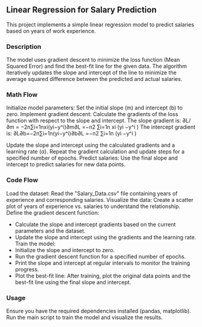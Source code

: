 ## Linear Regression for Salary Prediction
This project implements a simple linear regression model to predict salaries based on years of work experience.

### Description
The model uses gradient descent to minimize the loss function (Mean Squared Error) and find the best-fit line for the given data. The algorithm iteratively updates the slope and intercept of the line to minimize the average squared difference between the predicted and actual salaries.

### Math Flow
Initialize model parameters: Set the initial slope (m) and intercept (b) to zero.
Implement gradient descent:
Calculate the gradients of the loss function with respect to the slope and intercept.
The slope gradient is: ∂L/∂m = −2n∑i=1nxi(yi−y^i)∂m∂L​ =−n2​ ∑i=1n xi (yi −y^i )
The intercept gradient is: ∂L∂b=−2n∑i=1n(yi−y^i)∂b∂L​ =−n2​ ∑i=1n​ (yi −y^​i )

Update the slope and intercept using the calculated gradients and a learning rate (α).
Repeat the gradient calculation and update steps for a specified number of epochs.
Predict salaries: Use the final slope and intercept to predict salaries for new data points.

### Code Flow
Load the dataset: Read the "Salary_Data.csv" file containing years of experience and corresponding salaries.
Visualize the data: Create a scatter plot of years of experience vs. salaries to understand the relationship.
Define the gradient descent function:
- Calculate the slope and intercept gradients based on the current parameters and the dataset.
- Update the slope and intercept using the gradients and the learning rate.
Train the model: 
- Initialize the slope and intercept to zero.
- Run the gradient descent function for a specified number of epochs.
- Print the slope and intercept at regular intervals to monitor the training progress.
- Plot the best-fit line: After training, plot the original data points and the best-fit line using the final slope and intercept.

### Usage
Ensure you have the required dependencies installed (pandas, matplotlib).
Run the main script to train the model and visualize the results.
